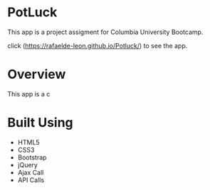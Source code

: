 # PotLuck

This app is a project assigment for Columbia University Bootcamp.

click (https://rafaelde-leon.github.io/Potluck/) to see the app.

# Overview

This app is a c

# Built Using
* HTML5
* CSS3
* Bootstrap
* jQuery
* Ajax Call
* API Calls